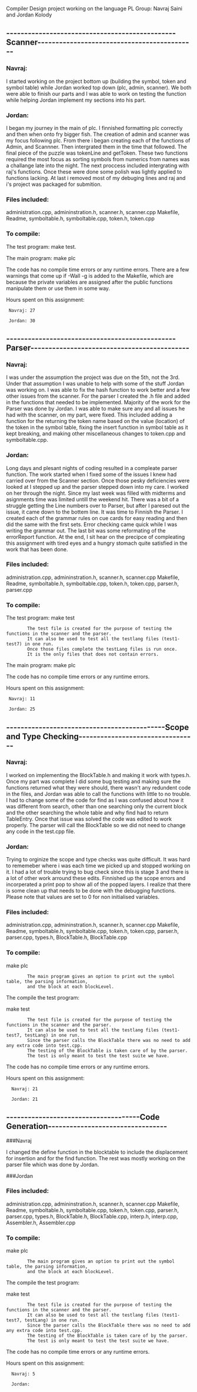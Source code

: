 Compiler Design project working on the language PL
Group: Navraj Saini and Jordan Kolody

## -----------------------------------------------Scanner--------------------------------------------

### Navraj:
I started working on the project bottom up (building the symbol, token and symbol table) while Jordan worked top down (plc, admin, scanner). We both were able to finish our parts and I was able to work on testing the function while helping Jordan implement my sections into his part.

### Jordan:
I began my journey in the main of plc. I finnished formatting plc correctly and then when onto fry bigger fish. The creation of admin and scanner was my focus following plc. From there i began creating each of the functions of Admin, and Scannner. Then intergrated them in the time that followed. The final piece of the puzzle was tokenLine and getToken. These two functions required the most focus as sorting symbols from numerics from names was a challange late into the night. The next proccess included intergrating with raj's functions. Once these were done some polish was lightly applied to functions lacking. At last i removed most of my debuging lines and raj and i's project was packaged for submition.

### Files included:
administration.cpp, admininstration.h, scanner.h, 
scanner.cpp Makefile, Readme, symboltable.h, 
symboltable.cpp, token.h, token.cpp

### To compile:   
   The test program: make test. 
      
   The main program: make plc

The code has no compile time errors or any runtime errors. There are a few warnings that come up if -Wall -g is added to the Makefile, which are because the private variables are assigned after the public functions manipulate them or use them in some way.

Hours spent on this assignment:

     Navraj: 27

     Jordan: 30

## -----------------------------------------------Parser--------------------------------------------
### Navraj:
I was under the assumption the project was due on the 5th, not the 3rd. Under that assumption I was unable to help with some of the stuff Jordan was working on. I was able to fix the hash function to work better and a few other issues from the scanner. For the parser I created the .h file and added in the functions that needed to be implemented. Majority of the work for the Parser was done by Jordan. I was able to make sure any and all issues he had with the scanner, on my part, were fixed. This included adding a function for the returning the token name based on the value (location) of the token in the symbol table, fixing the insert function in symbol table as it kept breaking, and making other miscellaneous changes to token.cpp and symboltable.cpp.

### Jordan:
Long days and plesant nights of coding resulted in a compleate parser function. The work started when I fixed some of the issues I knew had carried over from the Scanner section. Once those pesky deficiencies were looked at I stepped up and the parser stepped down into my care. I worked on her through the night. Since my last week was filled with midterms and asignments time was limited untill the weekend hit. There was a bit of a struggle getting the Line numbers over to Parser, but after I paresed out the issue, it came down to the bottem line. It was time to Finnish the Parser. I created each of the grammar rules on cue cards for easy reading and then did the same with the first sets. Error checking came quick while I was writing the grammar out. The last bit was some reformating of the errorReport function. At the end, I sit hear on the precipce of compleating this assignment with tired eyes and a hungry stomach quite satisfied in the work that has been done. 

### Files included:
administration.cpp, admininstration.h, scanner.h, 
scanner.cpp Makefile, Readme, symboltable.h, 
symboltable.cpp, token.h, token.cpp, parser.h, 
parser.cpp

### To compile:
   The test program: make test
   
            The test file is created for the purpose of testing the functions in the scanner and the parser.
            It can also be used to test all the testlang files (test1-test7) in one run.
            Once those files complete the testLang files is run once. 
            It is the only files that does not contain errors.

   The main program: make plc
    
The code has no compile time errors or any runtime errors.

Hours spent on this assignment:

     Navraj: 11

     Jordan: 25


## --------------------------------------------Scope and Type Checking---------------------------------

### Navraj:
I worked on implementing the BlockTable.h and making it work with types.h. Once my part was complete I did some bug testing and making sure the functions returned what they were should, there wasn't any redundent code in the files, and Jordan was able to call the functions with little to no trouble. I had to change some of the code for find as I was confused about how it was different from search, other than one searching only the current block and the other searching the whole table and why find had to return TableEntry. Once that issue was solved the code was edited to work properly. The parser will call the BlockTable so we did not need to change any code in the test.cpp file.

### Jordan:
Trying to orginize the scope and type checks was quite difficult. It was hard to rememeber where i was each time we picked up and stopped working on it. I had a lot of trouble trying to bug check since this is stage 3 and there is a lot of other work arround these edits. Finnished up the scope errors and incorperated a print pop to show all of the popped layers. I realize that there is some clean up that needs to be done with the debugging functions. Please note that values are set to 0 for non initialised variables.

### Files included:
administration.cpp, admininstration.h, scanner.h, 
scanner.cpp Makefile, Readme, symboltable.h, 
symboltable.cpp, token.h, token.cpp, parser.h, 
parser.cpp, types.h, BlockTable.h, BlockTable.cpp

### To compile:
   make plc
   
            The main program gives an option to print out the symbol table, the parsing information, 
            and the block at each blockLevel.
   
The compile the test program: 

   make test
   
            The test file is created for the purpose of testing the functions in the scanner and the parser.
            It can also be used to test all the testlang files (test1-test7, testLang) in one run.
            Since the parser calls the BlockTable there was no need to add any extra code into test.cpp.
            The testing of the BlockTable is taken care of by the parser.
            The test is only meant to test the test suite we have.
   
The code has no compile time errors or any runtime errors.

Hours spent on this assignment:

      Navraj: 21
   
      Jordan: 21
      
## -------------------------------------Code Generation---------------------------------

###Navraj

I changed the define function in the blocktable to include the displacement for insertion and for the find function. The rest was mostly working on the parser file which was done by Jordan.

###Jordan


### Files included:
administration.cpp, admininstration.h, scanner.h, 
scanner.cpp Makefile, Readme, symboltable.h, 
symboltable.cpp, token.h, token.cpp, parser.h, 
parser.cpp, types.h, BlockTable.h, BlockTable.cpp,
interp.h, interp.cpp, Assembler.h, Assembler.cpp

### To compile:
   make plc
   
            The main program gives an option to print out the symbol table, the parsing information, 
            and the block at each blockLevel.
   
The compile the test program: 

   make test
   
            The test file is created for the purpose of testing the functions in the scanner and the parser.
            It can also be used to test all the testlang files (test1-test7, testLang) in one run.
            Since the parser calls the BlockTable there was no need to add any extra code into test.cpp.
            The testing of the BlockTable is taken care of by the parser.
            The test is only meant to test the test suite we have.
   
The code has no compile time errors or any runtime errors.

Hours spent on this assignment:

      Navraj: 5
   
      Jordan: 
